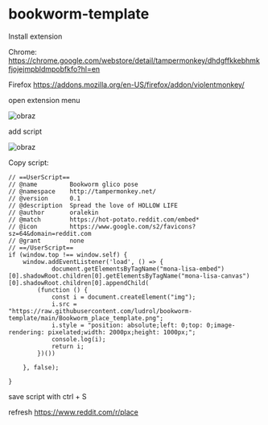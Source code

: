# bookworm-template
Install extension

Chrome:
https://chrome.google.com/webstore/detail/tampermonkey/dhdgffkkebhmkfjojejmpbldmpobfkfo?hl=en

Firefox
https://addons.mozilla.org/en-US/firefox/addon/violentmonkey/

open extension menu

![obraz](https://user-images.githubusercontent.com/37674089/161429963-323feeb3-bf73-48ea-814f-1e52c305fc8c.png)

 add script
 
![obraz](https://user-images.githubusercontent.com/37674089/161429974-7db89b8e-5593-44a4-b549-47af8f5f5403.png)


Copy script:
```
// ==UserScript==
// @name         Bookworm glico pose
// @namespace    http://tampermonkey.net/
// @version      0.1
// @description  Spread the love of HOLLOW LIFE
// @author       oralekin
// @match        https://hot-potato.reddit.com/embed*
// @icon         https://www.google.com/s2/favicons?sz=64&domain=reddit.com
// @grant        none
// ==/UserScript==
if (window.top !== window.self) {
    window.addEventListener('load', () => {
            document.getElementsByTagName("mona-lisa-embed")[0].shadowRoot.children[0].getElementsByTagName("mona-lisa-canvas")[0].shadowRoot.children[0].appendChild(
        (function () {
            const i = document.createElement("img");
            i.src = "https://raw.githubusercontent.com/ludrol/bookworm-template/main/Bookworm_place_template.png";
            i.style = "position: absolute;left: 0;top: 0;image-rendering: pixelated;width: 2000px;height: 1000px;";
            console.log(i);
            return i;
        })())

    }, false);

}
```

save script with ctrl + S

refresh https://www.reddit.com/r/place

